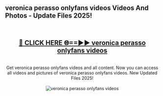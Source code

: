 <h2>veronica perasso onlyfans videos Videos And Photos - Update Files 2025!</h2>
<br>
<div align="center">
<h2><a href="https://linkcuts.com/hfmhzwbr" rel="nofollow">🔴 CLICK HERE 🌐==►► veronica perasso onlyfans videos</a></h2>
<br>
Get veronica perasso onlyfans videos and all content. Now you can access all videos and pictures of veronica perasso onlyfans videos. New Updated Files 2025!
<br>
<br>
<a href="https://linkcuts.com/hfmhzwbr" rel="nofollow" data-target="animated-image.originalLink"><img src="https://i.ibb.co.com/WyWwxjT/player-gif2.gif" alt="veronica perasso onlyfans videos" style="max-width: 100%; display: inline-block;" data-target="animated-image.originalImage"></a>
</div>
<br>